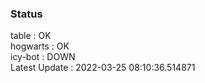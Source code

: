 ### Status


table : OK  
hogwarts : OK  
icy-bot : DOWN  
Latest Update : 2022-03-25 08:10:36.514871
